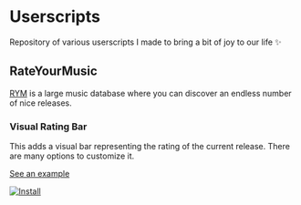 # Userscripts

Repository of various userscripts I made to bring a bit of joy to our life ✨

## RateYourMusic

[RYM](https://rateyourmusic.com/) is a large music database where you can discover an endless number of nice releases.

### Visual Rating Bar

This adds a visual bar representing the rating of the current release. There are many options to customize it.

[See an example](https://i.imgur.com/NZlxUyn.png)

[![Install](https://img.shields.io/static/v1?label=&message=Install&color=1976d2&style=for-the-badge)](https://github.com/ewauq/rym-visual-rating-bar/raw/main/dist/userscript.user.js)
